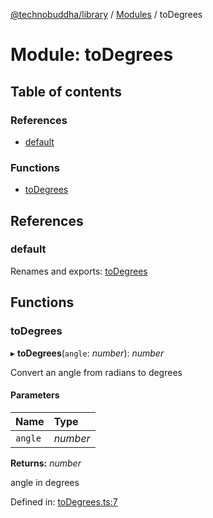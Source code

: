 [@technobuddha/library](../..) / [Modules](../Modules.md) / toDegrees

# Module: toDegrees

## Table of contents

### References

- [default](todegrees.md#default)

### Functions

- [toDegrees](todegrees.md#todegrees)

## References

### default

Renames and exports: [toDegrees](todegrees.md#todegrees)

## Functions

### toDegrees

▸ **toDegrees**(`angle`: *number*): *number*

Convert an angle from radians to degrees

#### Parameters

| Name | Type |
| :------ | :------ |
| `angle` | *number* |

**Returns:** *number*

angle in degrees

Defined in: [toDegrees.ts:7](../../src/toDegrees.ts#L7)
